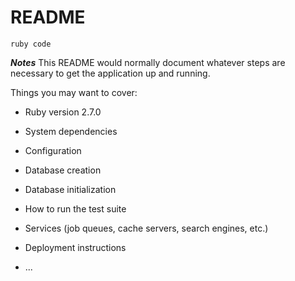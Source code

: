 # README
```
ruby code
```
***Notes***
This README would normally document whatever steps are necessary to get the
application up and running.

Things you may want to cover:

* Ruby version 2.7.0


* System dependencies

* Configuration

* Database creation

* Database initialization

* How to run the test suite

* Services (job queues, cache servers, search engines, etc.)

* Deployment instructions

* ...
